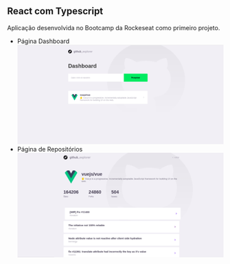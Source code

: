 ## React com Typescript
Aplicação desenvolvida no Bootcamp da Rockeseat como primeiro projeto.

- Página Dashboard
![dashboard](./dashboard.png)
- Página de Repositórios
![repository](./repository.png)

